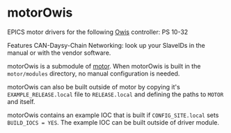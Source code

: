 # motorOwis
EPICS motor drivers for the following [Owis](https://www.owis.eu/en/products/article/PS-10-32-SM/0) controller: PS 10-32

Features CAN-Daysy-Chain Networking: look up your SlaveIDs in the manual or with the vendor software. 

motorOwis is a submodule of [motor](https://github.com/epics-modules/motor).  When motorOwis is built in the ``motor/modules`` directory, no manual configuration is needed.

motorOwis can also be built outside of motor by copying it's ``EXAMPLE_RELEASE.local`` file to ``RELEASE.local`` and defining the paths to ``MOTOR`` and itself.

motorOwis contains an example IOC that is built if ``CONFIG_SITE.local`` sets ``BUILD_IOCS = YES``.  The example IOC can be built outside of driver module.
